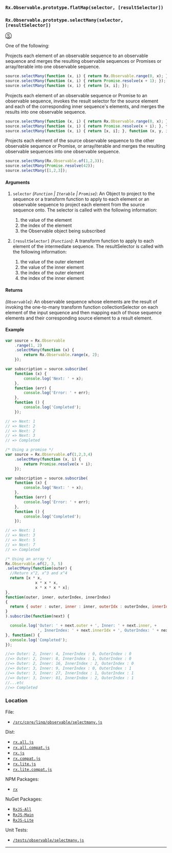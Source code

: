 ### `Rx.Observable.prototype.flatMap(selector, [resultSelector])`
### `Rx.Observable.prototype.selectMany(selector, [resultSelector])`
[&#x24C8;](https://github.com/Reactive-Extensions/RxJS/blob/master/src/core/linq/observable/selectmany.js "View in source")

One of the following:

Projects each element of an observable sequence to an observable sequence and merges the resulting observable sequences or Promises or array/iterable into one observable sequence.

```js
source.selectMany(function (x, i) { return Rx.Observable.range(0, x); });
source.selectMany(function (x, i) { return Promise.resolve(x + 1); });
source.selectMany(function (x, i) { return [x, i]; });
```

Projects each element of an observable sequence or Promise to an observable sequence, invokes the result selector for the source element and each of the corresponding inner sequence's elements, and merges the results into one observable sequence.

```js
source.selectMany(function (x, i) { return Rx.Observable.range(0, x); }, function (x, y, ix, iy) { return x + y + ix + iy; });
source.selectMany(function (x, i) { return Promise.resolve(x + i); }, function (x, y, ix, iy) { return x + y + ix + iy; });
source.selectMany(function (x, i) { return [x, i]; }, function (x, y, ix, iy) { return x + y + ix + iy; });
```

Projects each element of the source observable sequence to the other observable sequence or Promise, or array/iterable and merges the resulting observable sequences into one observable sequence.

 ```js
source.selectMany(Rx.Observable.of(1,2,3));
source.selectMany(Promise.resolve(42));
source.selectMany([1,2,3]);
 ```

#### Arguments
1. `selector` *(`Function` | `Iterable` | `Promise`)*:  An Object to project to the sequence or a transform function to apply to each element or an observable sequence to project each element from the source sequence onto.  The selector is called with the following information:
    1. the value of the element
    2. the index of the element
    3. the Observable object being subscribed

2. `[resultSelector]` *(`Function`)*: A transform function to apply to each element of the intermediate sequence.  The resultSelector is called with the following information:
    1. the value of the outer element
    2. the value of the inner element
    3. the index of the outer element
    4. the index of the inner element

#### Returns
*(`Observable`)*: An observable sequence whose elements are the result of invoking the one-to-many transform function collectionSelector on each element of the input sequence and then mapping each of those sequence elements and their corresponding source element to a result element.

#### Example
```js
var source = Rx.Observable
    .range(1, 2)
    .selectMany(function (x) {
        return Rx.Observable.range(x, 2);
    });

var subscription = source.subscribe(
    function (x) {
        console.log('Next: ' + x);
    },
    function (err) {
        console.log('Error: ' + err);
    },
    function () {
        console.log('Completed');
    });

// => Next: 1
// => Next: 2
// => Next: 2
// => Next: 3
// => Completed

/* Using a promise */
var source = Rx.Observable.of(1,2,3,4)
    .selectMany(function (x, i) {
        return Promise.resolve(x + i);
    });

var subscription = source.subscribe(
    function (x) {
        console.log('Next: ' + x);
    },
    function (err) {
        console.log('Error: ' + err);
    },
    function () {
        console.log('Completed');
    });

// => Next: 1
// => Next: 3
// => Next: 5
// => Next: 7
// => Completed

/* Using an array */
Rx.Observable.of(2, 3, 5)
.selectMany(function(outer) {
  //Return x^2, x^3 and x^4
  return [x * x, 
             x * x * x, 
             x * x * x * x];
},
function(outer, inner, outerIndex, innerIndex)
{
  return { outer : outer, inner : inner, outerIdx : outerIndex, innerIdx : innerIndex };
}
).subscribe(function(next) {

  console.log('Outer: ' + next.outer + ', Inner: ' + next.inner, + 
              ', InnerIndex: ' + next.innerIdx + ', OuterIndex: ' + next.outerIdx);
}, function() {
  console.log('Completed');
});

//=> Outer: 2, Inner: 4, InnerIndex : 0, OuterIndex : 0
//=> Outer: 2, Inner: 8, InnerIndex : 1, OuterIndex : 0
//=> Outer: 2, Inner: 16, InnerIndex : 2, OuterIndex : 0
//=> Outer: 3, Inner: 9, InnerIndex : 0, OuterIndex : 1
//=> Outer: 3, Inner: 27, InnerIndex : 1, OuterIndex : 1
//=> Outer: 3, Inner: 81, InnerIndex : 2, OuterIndex : 1
//...etc
//=> Completed
```

### Location

File:
- [`/src/core/linq/observable/selectmany.js`](https://github.com/Reactive-Extensions/RxJS/blob/master/src/core/linq/observable/selectmany.js)

Dist:
- [`rx.all.js`](https://github.com/Reactive-Extensions/RxJS/blob/master/dist/rx.all.js)
- [`rx.all.compat.js`](https://github.com/Reactive-Extensions/RxJS/blob/master/dist/rx.all.compat.js)
- [`rx.js`](https://github.com/Reactive-Extensions/RxJS/blob/master/dist/rx.js)
- [`rx.compat.js`](https://github.com/Reactive-Extensions/RxJS/blob/master/dist/rx.compat.js)
- [`rx.lite.js`](https://github.com/Reactive-Extensions/RxJS/blob/master/dist/rx.lite.js)
- [`rx.lite.compat.js`](https://github.com/Reactive-Extensions/RxJS/blob/master/dist/rx.lite.compat.js)

NPM Packages:
- [`rx`](https://www.npmjs.org/package/rx)

NuGet Packages:
- [`RxJS-All`](http://www.nuget.org/packages/RxJS-All/)
- [`RxJS-Main`](http://www.nuget.org/packages/RxJS-Main/)
- [`RxJS-Lite`](http://www.nuget.org/packages/RxJS-Lite/)

Unit Tests:
- [`/tests/observable/selectmany.js`](https://github.com/Reactive-Extensions/RxJS/blob/master/tests/observable/selectmany.js)

* * *
